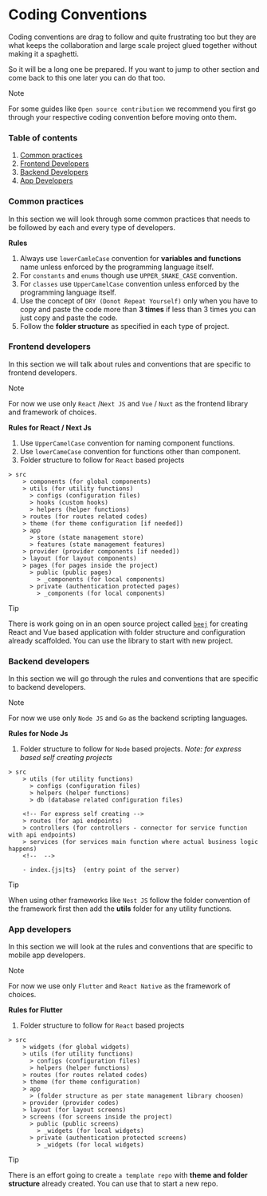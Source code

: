 # Coding Conventions

Coding conventions are drag to follow and quite frustrating too but they are what keeps the collaboration and large scale project glued together without making it a spaghetti.

So it will be a long one be prepared. If you want to jump to other section and come back to this one later you can do that too.

> [!NOTE]
>
> For some guides like `Open source contribution` we recommend you first go through your respective coding convention before moving onto them.

### Table of contents

1. [Common practices](#common-practices)
1. [Frontend Developers](#frontend-developers)
1. [Backend Developers](#backend-developers)
1. [App Developers](#app-developers)

### Common practices

In this section we will look through some common practices that needs to be followed by each and every type of developers.

**Rules**

1. Always use `lowerCamleCase` convention for **variables and functions** name unless enforced by the programming language itself.
2. For `constants` and `enums` though use `UPPER_SNAKE_CASE` convention.
3. For `classes` use `UpperCamelCase` convention unless enforced by the programming language itself.
4. Use the concept of `DRY (Donot Repeat Yourself)` only when you have to copy and paste the code more than **3 times** if less than 3 times you can just copy and paste the code.
5. Follow the **folder structure** as specified in each type of project.

### Frontend developers

In this section we will talk about rules and conventions that are specific to frontend developers.

> [!NOTE]
>
> For now we use only `React` /`Next JS` and `Vue` / `Nuxt` as the frontend library and framework of choices.

**Rules for React / Next Js**

1. Use `UpperCamelCase` convention for naming component functions.
2. Use `lowerCameCase` convention for functions other than component.
3. Folder structure to follow for `React` based projects

```
> src
    > components (for global components)
    > utils (for utility functions)
      > configs (configuration files)
      > hooks (custom hooks)
      > helpers (helper functions)
    > routes (for routes related codes)
    > theme (for theme configuration [if needed])
    > app
      > store (state management store)
      > features (state management features)
    > provider (provider components [if needed])
    > layout (for layout components)
    > pages (for pages inside the project)
      > public (public pages)
        > _components (for local components)
      > private (authentication protected pages)
        > _components (for local components)
```

> [!TIP]
>
> There is work going on in an open source project called [`beej`](https://github.com/Thanka-Digital/beej-monorepo) for creating React and Vue based application with folder structure and configuration already scaffolded. You can use the library to start with new project.

### Backend developers

In this section we will go through the rules and conventions that are specific to backend developers.

> [!NOTE]
>
> For now we use only `Node JS` and `Go` as the backend scripting languages.

**Rules for Node Js**

1. Folder structure to follow for `Node` based projects. _Note: for express based self creating projects_

```
> src
    > utils (for utility functions)
      > configs (configuration files)
      > helpers (helper functions)
      > db (database related configuration files)

    <!-- For express self creating -->
    > routes (for api endpoints)
    > controllers (for controllers - connector for service function with api endpoints)
    > services (for services main function where actual business logic happens)
    <!--  -->

    - index.{js|ts}  (entry point of the server)
```

> [!TIP]
>
> When using other frameworks like `Nest JS` follow the folder convention of the framework first then add the **utils** folder for any utility functions.

### App developers

In this section we will look at the rules and conventions that are specific to mobile app developers.

> [!NOTE]
>
> For now we use only `Flutter` and `React Native` as the framework of choices.

**Rules for Flutter**

1. Folder structure to follow for `React` based projects

```
> src
    > widgets (for global widgets)
    > utils (for utility functions)
      > configs (configuration files)
      > helpers (helper functions)
    > routes (for routes related codes)
    > theme (for theme configuration)
    > app
      > (folder structure as per state management library choosen)
    > provider (provider codes)
    > layout (for layout screens)
    > screens (for screens inside the project)
      > public (public screens)
        > _widgets (for local widgets)
      > private (authentication protected screens)
        > _widgets (for local widgets)
```

> [!TIP]
>
> There is an effort going to create `a template repo` with **theme and folder structure** already created. You can use that to start a new repo.

